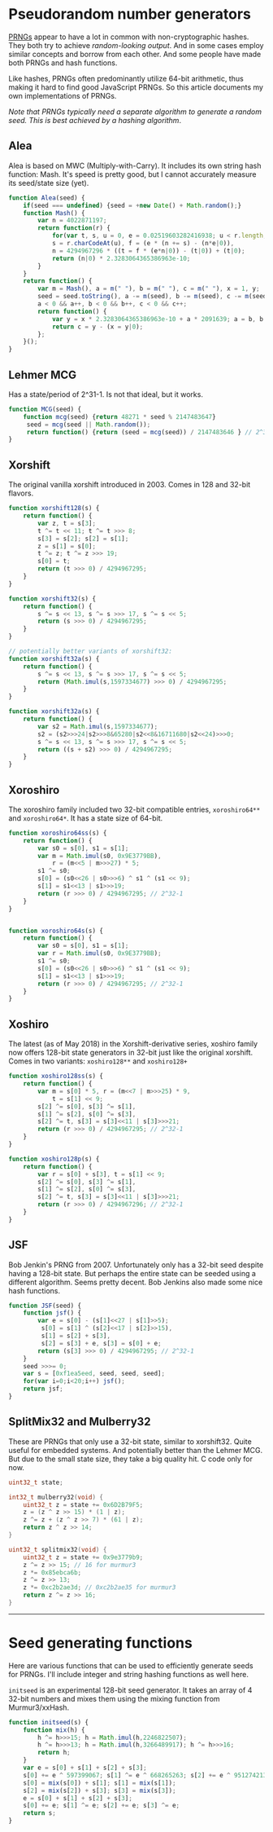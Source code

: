 # Pseudorandom number generators

[PRNGs](https://gist.github.com/bryc/38a86416e8fa940e009adb15821f36d7) appear to have a lot in common with non-cryptographic hashes. They both try to achieve _random-looking output_. And in some cases employ similar concepts and borrow from each other. And some people have made both PRNGs and hash functions.

Like hashes, PRNGs often predominantly utilize 64-bit arithmetic, thus making it hard to find good JavaScript PRNGs. So this article documents my own implementations of PRNGs.

_Note that PRNGs typically need a separate algorithm to generate a random seed. This is best achieved by a hashing algorithm_.

## Alea

Alea is based on MWC (Multiply-with-Carry). It includes its own string hash function: Mash. It's speed is pretty good, but I cannot accurately measure its seed/state size (yet). 

```js
function Alea(seed) {
    if(seed === undefined) {seed = +new Date() + Math.random();}
    function Mash() {
        var n = 4022871197;
        return function(r) {
            for(var t, s, u = 0, e = 0.02519603282416938; u < r.length; u++)
            s = r.charCodeAt(u), f = (e * (n += s) - (n*e|0)),
            n = 4294967296 * ((t = f * (e*n|0)) - (t|0)) + (t|0);
            return (n|0) * 2.3283064365386963e-10;
        }
    }
    return function() {
        var m = Mash(), a = m(" "), b = m(" "), c = m(" "), x = 1, y;
        seed = seed.toString(), a -= m(seed), b -= m(seed), c -= m(seed);
        a < 0 && a++, b < 0 && b++, c < 0 && c++;
        return function() {
            var y = x * 2.3283064365386963e-10 + a * 2091639; a = b, b = c;
            return c = y - (x = y|0);
        };
    }();
}
```

## Lehmer MCG

Has a state/period of 2^31-1. Is not that ideal, but it works.

```js
function MCG(seed) {
    function mcg(seed) {return 48271 * seed % 2147483647}
     seed = mcg(seed || Math.random());
     return function() {return (seed = mcg(seed)) / 2147483646 } // 2^31-2
}
```

## Xorshift

The original vanilla xorshift introduced in 2003. Comes in 128 and 32-bit flavors.

```js
function xorshift128(s) {
    return function() {
        var z, t = s[3];
        t ^= t << 11; t ^= t >>> 8;
        s[3] = s[2]; s[2] = s[1];
        z = s[1] = s[0];
        t ^= z; t ^= z >>> 19;  
        s[0] = t;
        return (t >>> 0) / 4294967295;
    }
}

function xorshift32(s) {
    return function() {
        s ^= s << 13, s ^= s >>> 17, s ^= s << 5;
        return (s >>> 0) / 4294967295;
    }
}

// potentially better variants of xorshift32:
function xorshift32a(s) {
    return function() {
        s ^= s << 13, s ^= s >>> 17, s ^= s << 5;
        return (Math.imul(s,1597334677) >>> 0) / 4294967295;
    }
}

function xorshift32a(s) {
    return function() {
        var s2 = Math.imul(s,1597334677);
        s2 = (s2>>>24|s2>>>8&65280|s2<<8&16711680|s2<<24)>>>0;
        s ^= s << 13, s ^= s >>> 17, s ^= s << 5;
        return ((s + s2) >>> 0) / 4294967295;
    }
}

```

## Xoroshiro

The xoroshiro family included two 32-bit compatible entries, `xoroshiro64**` and `xoroshiro64*`. It has a state size of 64-bit.

```js
function xoroshiro64ss(s) {
    return function() {
        var s0 = s[0], s1 = s[1];
        var m = Math.imul(s0, 0x9E3779BB),
            r = (m<<5 | m>>>27) * 5;
        s1 ^= s0;
        s[0] = (s0<<26 | s0>>>6) ^ s1 ^ (s1 << 9);
        s[1] = s1<<13 | s1>>>19;
        return (r >>> 0) / 4294967295; // 2^32-1
    }
}


function xoroshiro64s(s) {
    return function() {
        var s0 = s[0], s1 = s[1];
        var r = Math.imul(s0, 0x9E3779BB);
        s1 ^= s0;
        s[0] = (s0<<26 | s0>>>6) ^ s1 ^ (s1 << 9);
        s[1] = s1<<13 | s1>>>19;
        return (r >>> 0) / 4294967295; // 2^32-1
    }
}
```

## Xoshiro

The latest (as of May 2018) in the Xorshift-derivative series, xoshiro family now offers 128-bit state generators in 32-bit just like the original xorshift. Comes in two variants: `xoshiro128**` and `xoshiro128+`

```js
function xoshiro128ss(s) {
    return function() {
        var m = s[0] * 5, r = (m<<7 | m>>>25) * 9,
            t = s[1] << 9;
        s[2] ^= s[0], s[3] ^= s[1],
        s[1] ^= s[2], s[0] ^= s[3],
        s[2] ^= t, s[3] = s[3]<<11 | s[3]>>>21;
        return (r >>> 0) / 4294967295; // 2^32-1
    }
}

function xoshiro128p(s) {
    return function() {
        var r = s[0] + s[3], t = s[1] << 9;
        s[2] ^= s[0], s[3] ^= s[1],
        s[1] ^= s[2], s[0] ^= s[3],
        s[2] ^= t, s[3] = s[3]<<11 | s[3]>>>21;
        return (r >>> 0) / 4294967296; // 2^32-1
    }
}
```

## JSF

Bob Jenkin's PRNG from 2007. Unfortunately only has a 32-bit seed despite having a 128-bit state. But perhaps the entire state can be seeded using a different algorithm. Seems pretty decent. Bob Jenkins also made some nice hash functions.

```js
function JSF(seed) {
    function jsf() {
        var e = s[0] - (s[1]<<27 | s[1]>>5);
         s[0] = s[1] ^ (s[2]<<17 | s[2]>>15),
         s[1] = s[2] + s[3],
         s[2] = s[3] + e, s[3] = s[0] + e;
        return (s[3] >>> 0) / 4294967295; // 2^32-1
    }
    seed >>>= 0;
    var s = [0xf1ea5eed, seed, seed, seed];
    for(var i=0;i<20;i++) jsf();
    return jsf;
}
```


## SplitMix32 and Mulberry32

These are PRNGs that only use a 32-bit state, similar to xorshift32. Quite useful for embedded systems. And potentially better than the Lehmer MCG. But due to the small state size, they take a big quality hit. C code only for now.


```c
uint32_t state;

int32_t mulberry32(void) {
    uint32_t z = state += 0x6D2B79F5;
    z = (z ^ z >> 15) * (1 | z);
    z ^= z + (z ^ z >> 7) * (61 | z);
    return z ^ z >> 14;
}

uint32_t splitmix32(void) {
    uint32_t z = state += 0x9e3779b9;
    z ^= z >> 15; // 16 for murmur3
    z *= 0x85ebca6b;
    z ^= z >> 13;
    z *= 0xc2b2ae3d; // 0xc2b2ae35 for murmur3
    return z ^= z >> 16;
}
```


****

# Seed generating functions

Here are various functions that can be used to efficiently generate seeds for PRNGs. I'll include integer and string hashing functions as well here.

`initseed` is an experimental 128-bit seed generator. It takes an array of 4 32-bit numbers and mixes them using the mixing function from Murmur3/xxHash.

```js
function initseed(s) {
    function mix(h) {
        h ^= h>>>15; h = Math.imul(h,2246822507);
        h ^= h>>>13; h = Math.imul(h,3266489917); h ^= h>>>16;
        return h;
    }
    var e = s[0] + s[1] + s[2] + s[3];
    s[0] += e ^ 597399067; s[1] ^= e ^ 668265263; s[2] += e ^ 951274213; s[3] ^= e ^ 374761393;
    s[0] = mix(s[0]) + s[1]; s[1] = mix(s[1]);
    s[2] = mix(s[2]) + s[3]; s[3] = mix(s[3]);
    e = s[0] + s[1] + s[2] + s[3];
    s[0] += e; s[1] ^= e; s[2] += e; s[3] ^= e;
    return s;
}